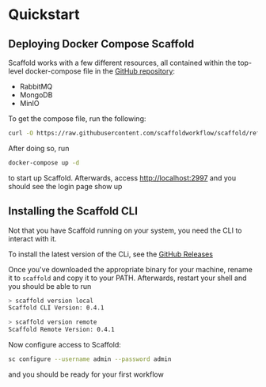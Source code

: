 # Quickstart

## Deploying Docker Compose Scaffold

Scaffold works with a few different resources, all contained within the top-level docker-compose file in the [GitHub repository](https://github.com/scaffoldworkflow/scaffold):

- RabbitMQ
- MongoDB
- MinIO

To get the compose file, run the following:

```sh
curl -O https://raw.githubusercontent.com/scaffoldworkflow/scaffold/refs/heads/main/docker-compose.yaml
```

After doing so, run

```sh
docker-compose up -d
```

to start up Scaffold. Afterwards, access [http://localhost:2997](http://localhost:2997) and you should see the login page show up

## Installing the Scaffold CLI

Not that you have Scaffold running on your system, you need the CLI to interact with it. 

To install the latest version of the CLi, see the [GitHub Releases](https://github.com/scaffoldworkflow/scaffold/releases)

Once you've downloaded the appropriate binary for your machine, rename it to `scaffold` and copy it to your PATH. Afterwards, restart your shell and you should be able to run

```sh
> scaffold version local
Scaffold CLI Version: 0.4.1
```

```sh
> scaffold version remote
Scaffold Remote Version: 0.4.1
```

Now configure access to Scaffold:

```sh
sc configure --username admin --password admin
```

and you should be ready for your first workflow
